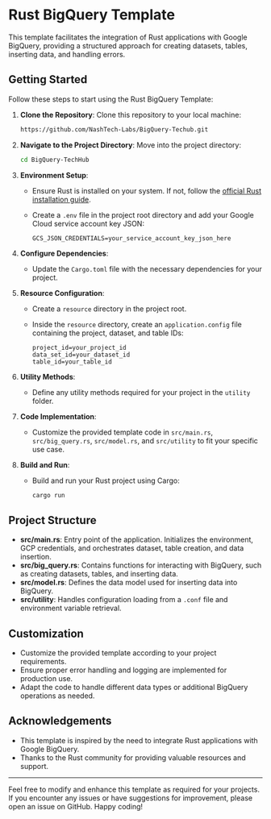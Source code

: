 
# Rust BigQuery Template

This template facilitates the integration of Rust applications with Google BigQuery, providing a structured approach for creating datasets, tables, inserting data, and handling errors.

## Getting Started

Follow these steps to start using the Rust BigQuery Template:

1. **Clone the Repository**: Clone this repository to your local machine:

    ```bash
    https://github.com/NashTech-Labs/BigQuery-Techub.git
    ```

2. **Navigate to the Project Directory**: Move into the project directory:

    ```bash
    cd BigQuery-TechHub
    ```

3. **Environment Setup**:
   - Ensure Rust is installed on your system. If not, follow the [official Rust installation guide](https://www.rust-lang.org/tools/install).
   - Create a `.env` file in the project root directory and add your Google Cloud service account key JSON:

     ```plaintext
     GCS_JSON_CREDENTIALS=your_service_account_key_json_here
     ```

4. **Configure Dependencies**:
   - Update the `Cargo.toml` file with the necessary dependencies for your project.

5. **Resource Configuration**:
   - Create a `resource` directory in the project root.
   - Inside the `resource` directory, create an `application.config` file containing the project, dataset, and table IDs:

     ```plaintext
     project_id=your_project_id
     data_set_id=your_dataset_id
     table_id=your_table_id
     ```

6. **Utility Methods**:
   - Define any utility methods required for your project in the `utility` folder.

7. **Code Implementation**:
   - Customize the provided template code in `src/main.rs`, `src/big_query.rs`, `src/model.rs`, and `src/utility` to fit your specific use case.
   

8. **Build and Run**:
   - Build and run your Rust project using Cargo:

     ```bash
     cargo run
     ```

## Project Structure

- **src/main.rs**: Entry point of the application. Initializes the environment, GCP credentials, and orchestrates dataset, table creation, and data insertion.
- **src/big_query.rs**: Contains functions for interacting with BigQuery, such as creating datasets, tables, and inserting data.
- **src/model.rs**: Defines the data model used for inserting data into BigQuery.
- **src/utility**: Handles configuration loading from a `.conf` file and environment variable retrieval.

## Customization

- Customize the provided template according to your project requirements.
- Ensure proper error handling and logging are implemented for production use.
- Adapt the code to handle different data types or additional BigQuery operations as needed.


## Acknowledgements

- This template is inspired by the need to integrate Rust applications with Google BigQuery.
- Thanks to the Rust community for providing valuable resources and support.

---

Feel free to modify and enhance this template as required for your projects. If you encounter any issues or have suggestions for improvement, please open an issue on GitHub. Happy coding!


